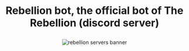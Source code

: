 <div align="center">

<h1>

Rebellion bot, the official bot of The Rebellion (discord server)

</h1>

<img
src = "https://cdn.discordapp.com/banners/1297444443103956992/e9c042a57a7478f919cf96c48c928a80.webp?size=1024&format=webp&width=1024&height=0"
alt = "rebellion servers banner">
</img>
</div>
